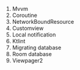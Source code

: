 1. Mvvm
2. Coroutine
3. NetworkBoundResource
4. Customview
5. Local notification
6. Ktlint
7. Migrating database
8. Room database
9. Viewpager2
